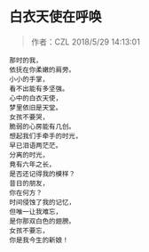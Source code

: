 # `白衣天使在呼唤`
> 作者：CZL  2018/5/29 14:13:01 

    那时的我，
    依抚在你柔嫩的肩旁。
    小小的手掌，
    看不出能有多坚强。
    心中的白衣天使，
    梦里依旧是天堂。
    女孩不要哭，
    脆弱的心房能有几创。
    想起我们手牵手的时光，
    早已泪语两茫茫。
    分离的时光，
    竟有六年之长，
    是否还记得我的模样？
    昔日的朋友，
    你在何方？
    时间侵蚀了我的记忆，
    但唯一让我难忘，
    是你那双白色的翅膀。
    女孩不要忘，
    你是我今生的新娘！
